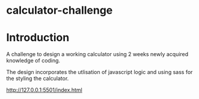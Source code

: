 # calculator-challenge

# Introduction 

A challenge to design a working calculator using 2 weeks newly acquired knowledge of coding.

The design incorporates the utlisation of javascript logic and using sass for the styling the calculator.


http://127.0.0.1:5501/index.html

